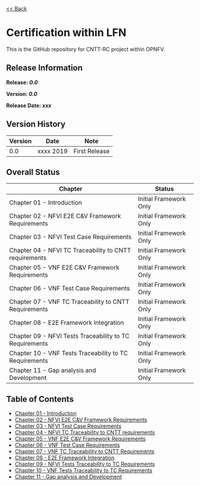 [<< Back](../)

# Certification within LFN

This is the GitHub repository for CNTT-RC project within OPNFV.

## Release Information
**Release: _0.0_**

**Version: _0.0_**

**Release Date: _xxx_**

## Version History

| Version | Date | Note
| --- | --- | --- |
| 0.0 | xxxx 2019 | First Release|


## Overall Status

| Chapter | Status |
| --- | --- |
| Chapter 01 - Introduction | Initial Framework Only |
| Chapter 02 - NFVI E2E C&V Framework Requirements | Initial Framework Only |
| Chapter 03 - NFVI Test Case Requirements | Initial Framework Only |
| Chapter 04 - NFVI TC Traceability to CNTT requirements | Initial Framework Only |
| Chapter 05 - VNF E2E C&V Framework Requirements | Initial Framework Only |
| Chapter 06 - VNF Test Case Requirements | Initial Framework Only |
| Chapter 07 - VNF TC Traceability to CNTT Requirements | Initial Framework Only |
| Chapter 08 - E2E Framework Integration | Initial Framework Only |
| Chapter 09 - NFVI Tests Traceability to TC Requirements | Initial Framework Only |
| Chapter 10 - VNF Tests Traceability to TC Requirements | Initial Framework Only |
| Chapter 11 - Gap analysis and Development | Initial Framework Only |

## Table of Contents
* [Chapter 01 - Introduction](chapters/chapter01.md)
* [Chapter 02 - NFVI E2E C&V Framework Requirements](chapters/chapter02.md)
* [Chapter 03 - NFVI Test Case Requirements](chapters/chapter03.md)
* [Chapter 04 - NFVI TC Traceability to CNTT requirements ](chapters/chapter04.md)
* [Chapter 05 - VNF E2E C&V Framework Requirements](chapters/chapter05.md)
* [Chapter 06 - VNF Test Case Requirements](chapters/chapter06.md)
* [Chapter 07 - VNF TC Traceability to CNTT Requirements](chapters/chapter07.md)
* [Chapter 08 - E2E Framework Integration](chapters/chapter08.md)
* [Chapter 09 - NFVI Tests Traceability to TC Requirements](chapters/chapter09.md)
* [Chapter 10 - VNF Tests Traceability to TC Requirements](chapters/chapter10.md)
* [Chapter 11 - Gap analysis and Development](chapters/chapter11.md)
